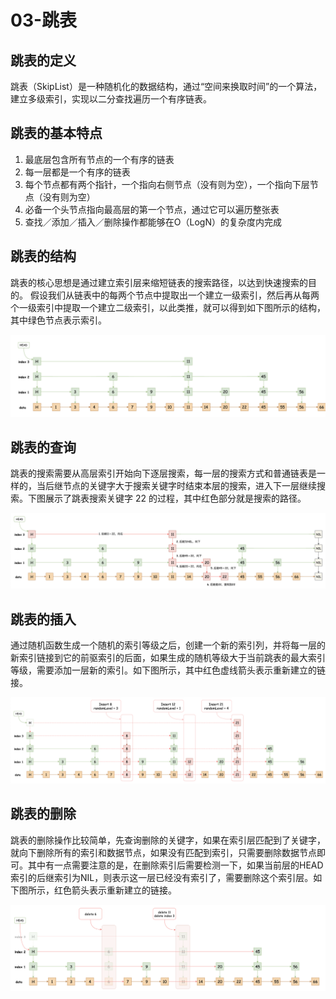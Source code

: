 # 03-跳表

## 跳表的定义

跳表（SkipList）是一种随机化的数据结构，通过“空间来换取时间”的一个算法，建立多级索引，实现以二分查找遍历一个有序链表。

## 跳表的基本特点

1. 最底层包含所有节点的一个有序的链表
2. 每一层都是一个有序的链表
3. 每个节点都有两个指针，一个指向右侧节点（没有则为空），一个指向下层节点（没有则为空）
4. 必备一个头节点指向最高层的第一个节点，通过它可以遍历整张表
5. 查找／添加／插入／删除操作都能够在O（LogN）的复杂度内完成

## 跳表的结构

跳表的核心思想是通过建立索引层来缩短链表的搜索路径，以达到快速搜索的目的。 假设我们从链表中的每两个节点中提取出一个建立一级索引，然后再从每两个一级索引中提取一个建立二级索引，以此类推，就可以得到如下图所示的结构，其中绿色节点表示索引。

![&#x8DF3;&#x8868;&#x7684;&#x7ED3;&#x6784;](../../.gitbook/assets/跳表的结构.png)

## 跳表的查询

跳表的搜索需要从高层索引开始向下逐层搜索，每一层的搜索方式和普通链表是一样的，当后继节点的关键字大于搜索关键字时结束本层的搜索，进入下一层继续搜索。下图展示了跳表搜索关键字 22 的过程，其中红色部分就是搜索的路径。

![&#x8DF3;&#x8868;&#x7684;&#x67E5;&#x8BE2;](../../.gitbook/assets/跳表的查询.png)

## 跳表的插入

通过随机函数生成一个随机的索引等级之后，创建一个新的索引列，并将每一层的新索引链接到它的前驱索引的后面，如果生成的随机等级大于当前跳表的最大索引等级，需要添加一层新的索引。如下图所示，其中红色虚线箭头表示重新建立的链接。

![&#x8DF3;&#x8868;&#x7684;&#x63D2;&#x5165;](../../.gitbook/assets/跳表的插入.png)

## 跳表的删除

跳表的删除操作比较简单，先查询删除的关键字，如果在索引层匹配到了关键字，就向下删除所有的索引和数据节点，如果没有匹配到索引，只需要删除数据节点即可。其中有一点需要注意的是，在删除索引后需要检测一下，如果当前层的HEAD索引的后继索引为NIL，则表示这一层已经没有索引了，需要删除这个索引层。如下图所示，红色箭头表示重新建立的链接。

![&#x8DF3;&#x8868;&#x7684;&#x5220;&#x9664;](../../.gitbook/assets/跳表的删除.png)

